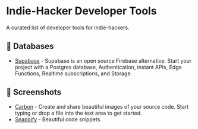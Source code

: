 # Indie-Hacker Developer Tools

A curated list of developer tools for indie-hackers.

## 💾 Databases
- [Supabase](https://supabase.com/) - Supabase is an open source Firebase alternative. Start your project with a Postgres database, Authentication, instant APIs, Edge Functions, Realtime subscriptions, and Storage.

## 📸 Screenshots
- [Carbon](https://carbon.now.sh/) - Create and share beautiful images of your source code.
Start typing or drop a file into the text area to get started.
- [Snappify](https://snappify.io/) - Beautiful code snippets. 
